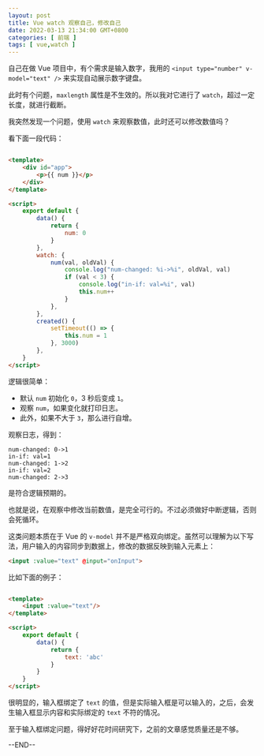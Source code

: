 ```yaml
---
layout: post
title: Vue watch 观察自己，修改自己
date: 2022-03-13 21:34:00 GMT+0800
categories: [ 前端 ]
tags: [ vue,watch ]
---
```


自己在做 Vue 项目中，有个需求是输入数字，我用的 `<input type="number" v-model="text" />` 来实现自动展示数字键盘。

此时有个问题，`maxlength` 属性是不生效的。所以我对它进行了 `watch`，超过一定长度，就进行截断。

<!-- more -->

我突然发现一个问题，使用 `watch` 来观察数值，此时还可以修改数值吗？

看下面一段代码：

```html

<template>
    <div id="app">
        <p>{{ num }}</p>
    </div>
</template>

<script>
    export default {
        data() {
            return {
                num: 0
            }
        },
        watch: {
            num(val, oldVal) {
                console.log("num-changed: %i->%i", oldVal, val)
                if (val < 3) {
                    console.log("in-if: val=%i", val)
                    this.num++
                }
            },
        },
        created() {
            setTimeout(() => {
                this.num = 1
            }, 3000)
        },
    }
</script>
```

逻辑很简单：

* 默认 `num` 初始化 `0`，3 秒后变成 `1`。
* 观察 `num`，如果变化就打印日志。
* 此外，如果不大于 `3`，那么进行自增。

观察日志，得到：

```
num-changed: 0->1
in-if: val=1
num-changed: 1->2
in-if: val=2
num-changed: 2->3
```

是符合逻辑预期的。

也就是说，在观察中修改当前数值，是完全可行的。不过必须做好中断逻辑，否则会死循环。

这类问题本质在于 Vue 的 `v-model` 并不是严格双向绑定。虽然可以理解为以下写法，用户输入的内容同步到数据上，修改的数据反映到输入元素上：

```html
<input :value="text" @input="onInput">
```

比如下面的例子：

```html

<template>
    <input :value="text"/>
</template>

<script>
    export default {
        data() {
            return {
                text: 'abc'
            }
        }
    }
</script>
```

很明显的，输入框绑定了 `text` 的值，但是实际输入框是可以输入的，之后，会发生输入框显示内容和实际绑定的 `text` 不符的情况。

至于输入框绑定问题，得好好花时间研究下，之前的文章感觉质量还是不够。

--END--

